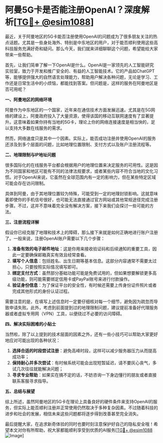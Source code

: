 # 阿曼5G卡是否能注册OpenAI？深度解析[[TG💪+ @esim1088](https://t.me/s/esim1088)]

最近，关于阿曼地区的5G卡能否注册使用OpenAI的问题成为了很多朋友关注的热点话题。尤其是一些身处海外、特别是中东地区的用户，对于能否顺利使用这些高科技服务充满好奇和疑问。那么今天，我们就来详细聊聊这个问题，希望能给大家带来一些帮助。

首先，让我们简单了解一下OpenAI是什么。OpenAI是一家领先的人工智能研究实验室，致力于开发和推广安全的、有益的人工智能技术。它的产品如ChatGPT等，能够提供强大的自然语言处理能力，帮助用户解决各种问题，无论是学习、工作还是日常生活中的小烦恼，都能找到答案。但问题是，这样的服务在阿曼地区是否可用呢？

**一、阿曼地区的网络环境**

阿曼作为中东地区的一个国家，近年来在通信技术方面发展迅速。尤其是在5G网络的建设上，阿曼政府投入了大量资源，使得该国的移动互联网速度有了显著提升。这意味着如果你持有当地的5G卡，理论上你的网络连接速度是相当快的，足以支持大多数在线服务的需求。

然而，网络速度只是其中一个因素。实际上，能否成功注册并使用OpenAI的服务还涉及到多个层面的问题，比如地理位置限制、支付方式以及账户注册流程等。

**二、地理限制与IP地址问题**

很多国际化的在线服务平台都会根据用户的地理位置来决定服务的可用性。这是因为不同国家和地区可能有不同的法律法规要求，或者某些内容不符合当地的文化习惯。对于OpenAI来说，它虽然在全球范围内有一定的影响力，但在某些特定区域可能会存在访问限制。

具体到阿曼，由于其地理位置较为特殊，可能受到一定的地理封锁影响。这就意味着即使你的手机信号很好，也可能无法直接通过官方网站或其他常规途径完成注册步骤。不过，这并不意味着完全没有解决方案，接下来我们会探讨一些可能的方法。

**三、注册流程详解**

假设你已经克服了地理和技术上的障碍，那么接下来就是如何正确地进行账户注册了。一般来说，注册OpenAI账户需要以下几个步骤：

1. **准备有效的电子邮件地址**：这是你用来接收验证码和后续通知的重要工具，因此一定要确保邮箱真实有效且经常查看。
2. **填写个人信息**：包括姓名、出生日期等基本信息。这部分内容通常不需要太过担心，只要按照实际情况填写即可。
3. **绑定支付方式**：虽然部分基础功能可能是免费试用的，但如果想要解锁更多高级功能，则可能需要绑定信用卡或PayPal账号来进行付款操作。
4. **验证身份信息**：为了保证平台的安全性，有时候还需要上传身份证件照片或者完成其他形式的身份认证过程。

需要注意的是，在填写上述信息时一定要仔细核对每一个细节，避免因为疏忽而导致申请失败。此外，考虑到前面提到过的地理限制问题，建议提前准备好代理服务器或者虚拟专用网（VPN）工具，以便绕过不必要的访问障碍。

**四、解决实际困难的小贴士**

当然啦，除了以上提到的技术层面的因素之外，还有一些小技巧可以帮助大家更好地应对可能出现的各种状况：

1. **选择合适的时段尝试注册**：避免高峰时段，这样可以减少服务器压力从而提高成功率；
2. **保持耐心并多次尝试**：有时候系统可能会出现短暂延迟，请不要灰心丧气，多试几次往往就能解决问题；
3. **寻求专业帮助**：如果实在搞不定的话，不妨咨询一下身边懂行的朋友或者直接联系客服寻求指导。

**五、总结与展望**

综上所述，虽然阿曼地区的5G卡在理论上具备良好的硬件条件来支持OpenAI的服务，但实际上能否顺利注册并正常使用仍然取决于多种复杂因素。不过随着科技的进步和社会的发展，相信未来这些问题都将逐步得到改善甚至完全消失。

最后提醒大家，在追求新奇体验的同时也要时刻注意保护好自己的隐私安全哦！希望本文对你有所帮助，祝大家都能顺利享受到优质的AI服务[[TG💪+ @esim1088](https://t.me/s/esim1088) ![Image](https://i.postimg.cc/4NQfJmqS/Snipaste-2025-05-13-00-14-12.png)]
